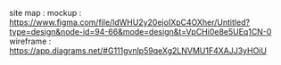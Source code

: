 site map :
mockup : https://www.figma.com/file/ldWHU2y20ejoIXpC4OXher/Untitled?type=design&node-id=94-66&mode=design&t=VpCHi0e8e5UEq1CN-0 <br>
wireframe : https://app.diagrams.net/#G111gvnlp59qeXg2LNVMU1F4XAJJ3yHOiU

